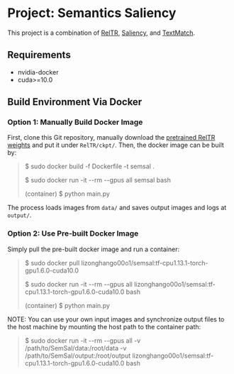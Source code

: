 # Project: Semantics Saliency

This project is a combination of [RelTR](https://github.com/yrcong/RelTR), [Saliency](https://github.com/alexanderkroner/saliency), and [TextMatch](https://github.com/MachineLP/TextMatch).

## Requirements

* nvidia-docker
* cuda>=10.0

## Build Environment Via Docker

### Option 1: Manually Build Docker Image
First, clone this Git repository, manually download the [pretrained RelTR weights](https://drive.google.com/file/d/1id6oD_iwiNDD6HyCn2ORgRTIKkPD3tUD/view) and put it under ``RelTR/ckpt/``.
Then, the docker image can be built by:

> $ sudo docker build -f Dockerfile -t semsal .
>
> $ sudo docker run -it --rm --gpus all semsal bash
> 
> (container) $ python main.py

The process loads images from ``data/`` and saves output images and logs at ``output/``.

### Option 2: Use Pre-built Docker Image
Simply pull the pre-built docker image and run a container:

> $ sudo docker pull lizonghango00o1/semsal:tf-cpu1.13.1-torch-gpu1.6.0-cuda10.0
> 
> $ sudo docker run -it --rm --gpus all lizonghango00o1/semsal:tf-cpu1.13.1-torch-gpu1.6.0-cuda10.0 bash
> 
> (container) $ python main.py

NOTE: You can use your own input images and synchronize output files to the host machine by mounting the host path to the container path:

> $ sudo docker run -it --rm --gpus all -v /path/to/SemSal/data:/root/data -v /path/to/SemSal/output:/root/output lizonghango00o1/semsal:tf-cpu1.13.1-torch-gpu1.6.0-cuda10.0 bash

